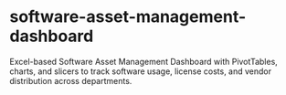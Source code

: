 # software-asset-management-dashboard
Excel-based Software Asset Management Dashboard with PivotTables, charts, and slicers to track software usage, license costs, and vendor distribution across departments.
